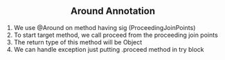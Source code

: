 <h2 align="center">Around Annotation</h2>
<ol>
	<li>We use @Around on method having sig (ProceedingJoinPoints)</li>
	<li>To start target method, we call proceed from the proceeding join points </li>
	<li>The return type of this method will be Object</li>
	<li>We can handle exception just putting .proceed method in try block</li>
	
</ol>